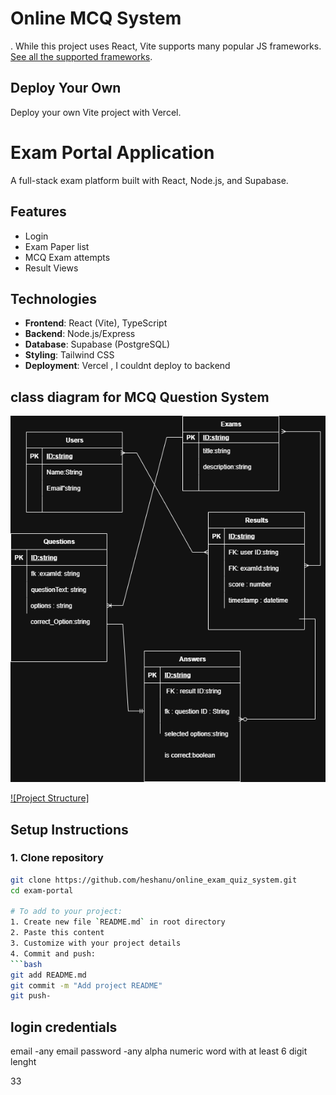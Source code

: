 # Online MCQ System
.
While this project uses React, Vite supports many popular JS frameworks. [See all the supported frameworks](https://github.com/heshanu/online_exam_quiz_system).

## Deploy Your Own

Deploy your own Vite project with Vercel.

# Exam Portal Application

A full-stack exam platform built with React, Node.js, and Supabase.

## Features
- Login 
- Exam Paper list
- MCQ Exam attempts
- Result Views

## Technologies
- **Frontend**: React (Vite), TypeScript
- **Backend**: Node.js/Express
- **Database**: Supabase (PostgreSQL)
- **Styling**: Tailwind CSS
- **Deployment**: Vercel , I couldnt deploy to backend 

## class diagram for MCQ Question System

<img src="https://github.com/heshanu/online_exam_quiz_system/blob/main/mcq%20question%20system%20class%20diagram-Page-2.drawio.png"/>

[![Project Structure]](https://githubtree.mgks.dev/repo/heshanu/online_exam_quiz_system/dev/)

## Setup Instructions

### 1. Clone repository
```bash
git clone https://github.com/heshanu/online_exam_quiz_system.git
cd exam-portal

# To add to your project:
1. Create new file `README.md` in root directory
2. Paste this content
3. Customize with your project details
4. Commit and push:
```bash
git add README.md
git commit -m "Add project README"
git push- 
```
## login credentials
email -any email 
password -any alpha numeric word with at least 6 digit lenght 


33
